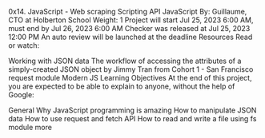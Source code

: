 0x14. JavaScript - Web scraping
Scripting
API
JavaScript
 By: Guillaume, CTO at Holberton School
 Weight: 1
 Project will start Jul 25, 2023 6:00 AM, must end by Jul 26, 2023 6:00 AM
 Checker was released at Jul 25, 2023 12:00 PM
 An auto review will be launched at the deadline
Resources
Read or watch:

Working with JSON data
The workflow of accessing the attributes of a simply-created JSON object by Jimmy Tran from Cohort 1 - San Francisco
request module
Modern JS
Learning Objectives
At the end of this project, you are expected to be able to explain to anyone, without the help of Google:

General
Why JavaScript programming is amazing
How to manipulate JSON data
How to use request and fetch API
How to read and write a file using fs module more
